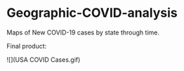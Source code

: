 # Geographic-COVID-analysis
 Maps of New COVID-19 cases by state through time.
 
 Final product:
 
 ![](USA COVID Cases.gif)
